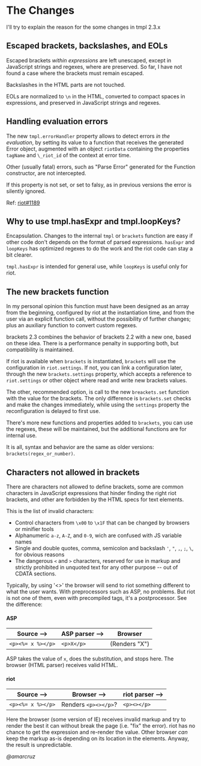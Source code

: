 
# The Changes

I'll try to explain the reason for the some changes in tmpl 2.3.x

## Escaped brackets, backslashes, and EOLs

Escaped brackets _within expressions_ are left unescaped, except in JavaScript strings and regexes, where are preserved. So far, I have not found a case where the brackets must remain escaped.

Backslashes in the HTML parts are not touched.

EOLs are normalized to `\n` in the HTML, converted to compact spaces in expressions, and preserved in JavaScript strings and regexes.

## Handling evaluation errors

The new `tmpl.errorHandler` property allows to detect errors _in the evaluation_, by setting its value to a function that receives the generated Error object, augmented with an object `riotData` containing the properties `tagName` and `\_riot_id` of the context at error time.

Other (usually fatal) errors, such as "Parse Error" generated for the Function constructor, are not intercepted.

If this property is not set, or set to falsy, as in previous versions the error is silently ignored.

Ref: [riot#1189](https://github.com/riot/riot/issues/1189)

## Why to use tmpl.hasExpr and tmpl.loopKeys?

Encapsulation. Changes to the internal `tmpl` or `brackets` function are easy if other code don't depends on the format of parsed expressions. `hasExpr` and `loopKeys` has optimized regexes to do the work and the riot code can stay a bit clearer.

`tmpl.hasExpr` is intended for general use, while `loopKeys` is useful only for riot.

## The new brackets function

In my personal opinion this function must have been designed as an array from the beginning, configured by riot at the instantiation time, and from the user via an explicit function call, without the possibility of further changes; plus an auxiliary function to convert custom regexes.

brackets 2.3 combines the behavior of brackets 2.2 with a new one, based on these idea. There is a performance penalty in supporting both, but compatibility is maintained.

If riot is available when `brackets` is instantiated, `brackets` will use the configuration in `riot.settings`. If not, you can link a configuration later, through the new `brackets.settings` property, which accepts a reference to `riot.settings` or other object where read and write new brackets values.

The other, recommended option, is call to the new `breackets.set` function with the value for the brackets. The only difference is `brackets.set` checks and make the changes immediately, while using the `settings` property the reconfiguration is delayed to first use.

There's more new functions and properties added to `brackets`, you can use the regexes, these will be maintained, but the additional functions are for internal use.

It is all, syntax and behavior are the same as older versions: `brackets(regex_or_number)`.

## Characters not allowed in brackets

There are characters not allowed to define brackets, some are common characters in JavaScript expressions that hinder finding the right riot brackets, and other are forbidden by the HTML specs for text elements.

This is the list of invalid characters:

- Control characters from `\x00` to `\x1F` that can be changed by browsers or minifier tools
- Alphanumeric `a-z`, `A-Z`, and `0-9`, wich are confused with JS variable names
- Single and double quotes, comma, semicolon and backslash `'`, `"`, `,`, `;`, `\`, for obvious reasons
- The dangerous `<` and `>` characters, reserved for use in markup and strictly prohibited in unquoted text for any other purpose -- out of CDATA sections.

Typically, by using '<>' the browser will send to riot something different to what the user wants. With preprocessors such as ASP, no problems. But riot is not one of them, even with precompiled tags, it's a postprocessor. See the difference:

#### ASP

Source &#x2013;>   | ASP parser &#x2013;> | Browser
-------------------|----------------|-----------
`<p><%= x %></p>`  |    `<p>X</p>`  |  (Renders "X")  


ASP takes the value of `x`, does the substitution, and stops here. The browser (HTML parser) receives valid HTML.

#### riot

Source &#x2013;>  | Browser &#x2013;>    | riot parser &#x2013;>
------------------|----------------------|----------------
`<p><%= x %></p>` | Renders `<p><></p>`? | `<p><></p>`

Here the browser (some version of IE) receives invalid markup and try to render the best it can without break the page (i.e. "fix" the error). riot has no chance to get the expression and re-render the value. Other browser _can_ keep the markup as-is depending on its location in the elements. Anyway, the result is unpredictable.

_@amarcruz_
